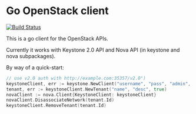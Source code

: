 Go OpenStack client
===================

[![Build Status](https://secure.travis-ci.org/timeredbull/openstack.png?branch=master)](http://travis-ci.org/timeredbull/openstack)

This is a go client for the OpenStack APIs.

Currently it works with Keystone 2.0 API and Nova API (in keystone and nova
subpackages).

By way of a quick-start:

```go
// use v2.0 auth with http://example.com:35357/v2.0")
keystoneClient, err := keystone.NewClient("username", "pass", "admin", "http://example.com:35357/v2.0")
tenant, err := keystoneClient.NewTenant("name", "desc", true)
novaClient := nova.Client{KeystoneClient: keystoneClient}
novaClient.DisassociateNetwork(tenant.Id)
keystoneClient.RemoveTenant(tenant.Id)
```
